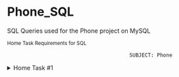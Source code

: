 # Phone_SQL
SQL Queries used for the Phone project on MySQL

<sup>Home Task Requirements for SQL </sup>


                                            SUBJECT: Phone

<details>

<summary>Home Task #1</summary>

### Requirements for Home task #1

| **Requirements**  | **Implementation** |
| -- | ------------- |
| Create a database schema using MySQL Workbench for the new hierarchy with at leas 12  tables and all relations | ![image](https://github.com/lbeltran5/Phone_SQL/assets/89185145/25933ef1-622a-46a2-8de8-b6c8c1430427)|

### The schema should satisfy the 3 Normal Forms

</details>
